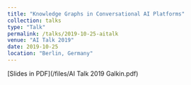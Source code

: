 ```yaml
---
title: "Knowledge Graphs in Conversational AI Platforms"
collection: talks
type: "Talk"
permalink: /talks/2019-10-25-aitalk
venue: "AI Talk 2019"
date: 2019-10-25
location: "Berlin, Germany"
---
```


[Slides in PDF](/files/AI Talk 2019 Galkin.pdf)
